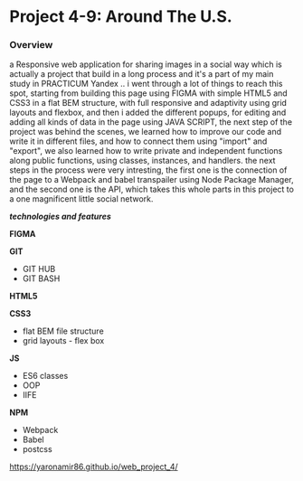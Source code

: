 # Project 4-9: Around The U.S.

### Overview




a Responsive web application for sharing images in a social way which is actually a project that build in a long process and it's a part of my main study in PRACTICUM Yandex .. i went through a lot of things to reach this spot, starting from building this page using FIGMA with simple HTML5 and CSS3 in a flat BEM structure, with full responsive and adaptivity using grid layouts and flexbox, and then i added the  different popups, for editing and adding all kinds of data in the page using JAVA SCRIPT, the next step of the project was behind the scenes, we learned how to improve our code and write it in different files, and how to connect them using "import" and "export", we also learned how to write private and independent functions along public functions, using classes, instances, and handlers.
 the next steps in the process were very intresting, the first one is the connection of the page to a Webpack and babel transpailer using Node Package Manager, and the second one is the API, which takes this whole parts in this project to a one magnificent little social network. 

 ***technologies and features***

 **FIGMA**

 **GIT**
 - GIT HUB 
 - GIT BASH

 **HTML5**

 **CSS3** 
 - flat BEM file structure  
 - grid layouts - flex box

 **JS** 
  - ES6 classes
  - OOP 
  - IIFE 

 **NPM**
  - Webpack
  - Babel
  - postcss

 https://yaronamir86.github.io/web_project_4/
